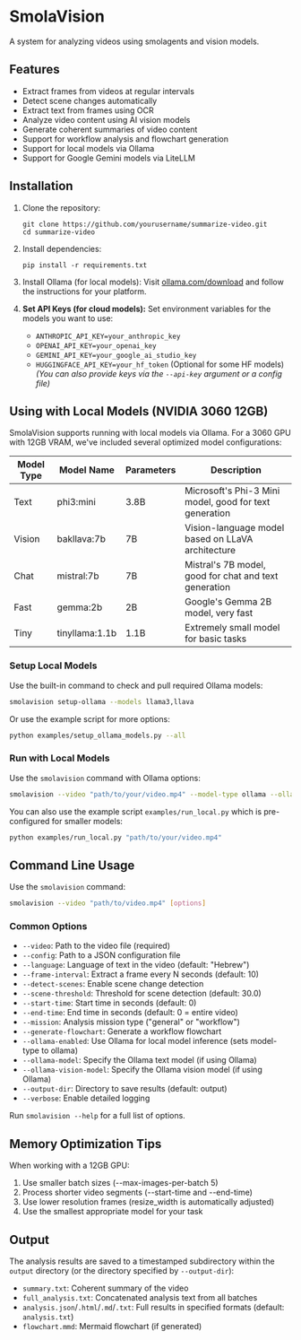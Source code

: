 # SmolaVision

A system for analyzing videos using smolagents and vision models.

## Features

- Extract frames from videos at regular intervals
- Detect scene changes automatically
- Extract text from frames using OCR
- Analyze video content using AI vision models
- Generate coherent summaries of video content
- Support for workflow analysis and flowchart generation
- Support for local models via Ollama
- Support for Google Gemini models via LiteLLM

## Installation

1. Clone the repository:
   ```
   git clone https://github.com/yourusername/summarize-video.git
   cd summarize-video
   ```

2. Install dependencies:
   ```
   pip install -r requirements.txt
   ```

3. Install Ollama (for local models):
   Visit [ollama.com/download](https://ollama.com/download) and follow the instructions for your platform.

4. **Set API Keys (for cloud models):**
   Set environment variables for the models you want to use:
   - `ANTHROPIC_API_KEY=your_anthropic_key`
   - `OPENAI_API_KEY=your_openai_key`
   - `GEMINI_API_KEY=your_google_ai_studio_key`
   - `HUGGINGFACE_API_KEY=your_hf_token` (Optional for some HF models)
   *(You can also provide keys via the `--api-key` argument or a config file)*

## Using with Local Models (NVIDIA 3060 12GB)

SmolaVision supports running with local models via Ollama. For a 3060 GPU with 12GB VRAM, we've included several optimized model configurations:

| Model Type | Model Name | Parameters | Description |
|------------|------------|------------|-------------|
| Text       | phi3:mini  | 3.8B       | Microsoft's Phi-3 Mini model, good for text generation |
| Vision     | bakllava:7b| 7B         | Vision-language model based on LLaVA architecture |
| Chat       | mistral:7b | 7B         | Mistral's 7B model, good for chat and text generation |
| Fast       | gemma:2b   | 2B         | Google's Gemma 2B model, very fast |
| Tiny       | tinyllama:1.1b | 1.1B   | Extremely small model for basic tasks |

### Setup Local Models

Use the built-in command to check and pull required Ollama models:

```bash
smolavision setup-ollama --models llama3,llava
```

Or use the example script for more options:

```bash
python examples/setup_ollama_models.py --all
```

### Run with Local Models

Use the `smolavision` command with Ollama options:

```bash
smolavision --video "path/to/your/video.mp4" --model-type ollama --ollama-enabled --ollama-model llama3 --ollama-vision-model llava
```

You can also use the example script `examples/run_local.py` which is pre-configured for smaller models:

```bash
python examples/run_local.py "path/to/your/video.mp4"
```

## Command Line Usage

Use the `smolavision` command:

```bash
smolavision --video "path/to/video.mp4" [options]
```

### Common Options

- `--video`: Path to the video file (required)
- `--config`: Path to a JSON configuration file
- `--language`: Language of text in the video (default: "Hebrew")
- `--frame-interval`: Extract a frame every N seconds (default: 10)
- `--detect-scenes`: Enable scene change detection
- `--scene-threshold`: Threshold for scene detection (default: 30.0)
- `--start-time`: Start time in seconds (default: 0)
- `--end-time`: End time in seconds (default: 0 = entire video)
- `--mission`: Analysis mission type ("general" or "workflow")
- `--generate-flowchart`: Generate a workflow flowchart
- `--ollama-enabled`: Use Ollama for local model inference (sets model-type to ollama)
- `--ollama-model`: Specify the Ollama text model (if using Ollama)
- `--ollama-vision-model`: Specify the Ollama vision model (if using Ollama)
- `--output-dir`: Directory to save results (default: output)
- `--verbose`: Enable detailed logging

Run `smolavision --help` for a full list of options.

## Memory Optimization Tips

When working with a 12GB GPU:

1. Use smaller batch sizes (--max-images-per-batch 5)
2. Process shorter video segments (--start-time and --end-time)
3. Use lower resolution frames (resize_width is automatically adjusted)
4. Use the smallest appropriate model for your task

## Output

The analysis results are saved to a timestamped subdirectory within the `output` directory (or the directory specified by `--output-dir`):
- `summary.txt`: Coherent summary of the video
- `full_analysis.txt`: Concatenated analysis text from all batches
- `analysis.json`/`.html`/`.md`/`.txt`: Full results in specified formats (default: `analysis.txt`)
- `flowchart.mmd`: Mermaid flowchart (if generated)
